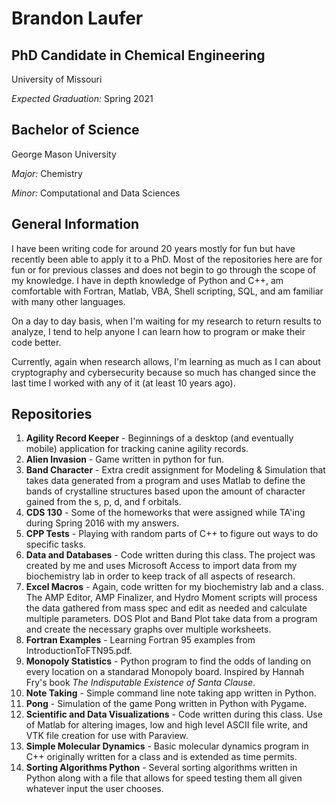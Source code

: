 # Brandon Laufer

## PhD Candidate in Chemical Engineering

University of Missouri

*Expected Graduation:* Spring 2021

## Bachelor of Science

George Mason University

*Major:* Chemistry

*Minor:* Computational and Data Sciences

## General Information

I have been writing code for around 20 years mostly for fun but have recently been able to apply it to a PhD. Most of the repositories here are for fun or for previous classes and does not begin to go through the scope of my knowledge. I have in depth knowledge of Python and C++, am comfortable with Fortran, Matlab, VBA, Shell scripting, SQL, and am familiar with many other languages.

On a day to day basis, when I'm waiting for my research to return results to analyze, I tend to help anyone I can learn how to program or make their code better.

Currently, again when research allows, I'm learning as much as I can about cryptography and cybersecurity because so much has changed since the last time I worked with any of it (at least 10 years ago).

## Repositories

1. **Agility Record Keeper** - Beginnings of a desktop (and eventually mobile) application for tracking canine agility records.
1. **Alien Invasion** - Game written in python for fun.
1. **Band Character** - Extra credit assignment for Modeling & Simulation that takes data generated from a program and uses Matlab to define the bands of crystalline structures based upon the amount of character gained from the s, p, d, and f orbitals.
1. **CDS 130** - Some of the homeworks that were assigned while TA'ing during Spring 2016 with my answers.
1. **CPP Tests** - Playing with random parts of C++ to figure out ways to do specific tasks.
1. **Data and Databases** - Code written during this class. The project was created by me and uses Microsoft Access to import data from my biochemistry lab in order to keep track of all aspects of research.
1. **Excel Macros** - Again, code written for my biochemistry lab and a class. The AMP Editor, AMP Finalizer, and Hydro Moment scripts will process the data gathered from mass spec and edit as needed and calculate multiple parameters. DOS Plot and Band Plot take data from a program and create the necessary graphs over multiple worksheets.
1. **Fortran Examples** - Learning Fortran 95 examples from IntroductionToFTN95.pdf.
1. **Monopoly Statistics** - Python program to find the odds of landing on every location on a standarad Monopoly board. Inspired by Hannah Fry's book *The Indisputable Existence of Santa Clause*.
1. **Note Taking** - Simple command line note taking app written in Python.
1. **Pong** - Simulation of the game Pong written in Python with Pygame.
1. **Scientific and Data Visualizations** - Code written during this class. Use of Matlab for altering images, low and high level ASCII file write, and VTK file creation for use with Paraview.
1. **Simple Molecular Dynamics** - Basic molecular dynamics program in C++ originally written for a class and is extended as time permits.
1. **Sorting Algorithms Python** - Several sorting algorithms written in Python along with a file that allows for speed testing them all given whatever input the user chooses.
